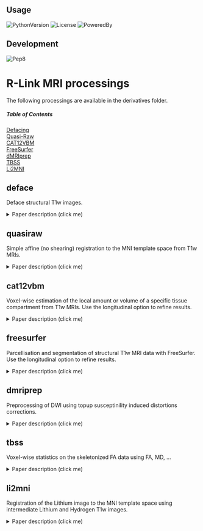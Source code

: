 ## Usage

![PythonVersion](https://img.shields.io/badge/python-3.6%20%7C%203.7%20%7C%203.8%20%7C%203.9-blue)
![License](https://img.shields.io/badge/License-CeCILLB-blue.svg)
![PoweredBy](https://img.shields.io/badge/Powered%20by-CEA%2FNeuroSpin-blue.svg)

## Development

![Pep8](https://github.com/rlink7/rlink_mri/actions/workflows/pep8.yml/badge.svg)


# R-Link MRI processings

The following processings are available in the derivatives folder.

##### Table of Contents  

[Defacing](#deface)  
[Quasi-Raw](#quasiraw)  
[CAT12VBM](#cat12vbm)  
[FreeSurfer](#freesurfer)  
[dMRIprep](#dmriprep)  
[TBSS](#tbss)  
[Li2MNI](#li2mni)

## deface

Deface structural T1w images.

<details>
  <summary>Paper description (click me)</summary>
<p>
    <br>
    <b>Steps:</b> The UK-Biobank study uses a customized image processing pipeline based on FSL (<b>Alfaro-Almagro et al., 2018</b>) which includes a defacing approach. It was designed for use with T1w images. This defacing approach was later extracted from the larger processing pipeline and released as part of the main FSL package as <i>fsl_deface</i>. Like other tools, such as <i>mri_deface</i> and <i>pydeface</i>, this method uses linear registration to locate its own pre-defined mask of face voxels on the target image, then sets voxels in the mask to zero. Unlike <i>mri_deface</i> and pydeface, this method also removes the ears. We used <i>fsl_deface</i> as included in FSL (<b>Jenkinson and Smith (2001)</b>) with default settings.<br>
    <b>Quality control:</b> A manual quality control was performed.
</p>
<p align='right'>
    <b>- NeuroSpin support team</b> <i>(Ways to Simplify Your Writing)</i>
</p>
</details>

## quasiraw

Simple affine (no shearing) registration to the MNI template space from
T1w MRIs.

<details>
  <summary>Paper description (click me)</summary>
<p>
    <br>
    <b>Steps:</b> Minimally preprocessed data is generated using ANTS (<b>Avants et al. (2009)</b>) bias field correction, FSL FLIRT (<b>Jenkinson and Smith (2001)</b>) with a 9 degrees of freedom (no shearing) affine transformation to register data to the MNI template, and the application of a brain mask to remove non-brain tissues in the final images.<br>
     <b>Quality control:</b> First, we compute the correlation between each image and the mean of every other images to sort them by increasing correlation score. Then, images are manually inspected in-house following this sorting, and a first threshold is set to remove the first outlier images. Additionally, we use the average correlation (using Fisher's z-transform) between registered images as a metric of quality and we retained only images at a threshold higher than 0.5.
</p>
<p align='right'>
    <b>- NeuroSpin support team</b> <i>(Ways to Simplify Your Writing)</i>
</p>
</details>

## cat12vbm

Voxel-wise estimation of the local amount or volume of a specific tissue
compartment from T1w MRIs. Use the longitudinal option to refine results.

<details>
  <summary>Paper description (click me)</summary>
<p>
    <br>
    <b>Steps:</b> Voxel-Based Morphometry (VBM) is performed with CAT12 (<b>Gaser and Dahnke (2016)</b>). The analysis stream includes non-linear spatial registration to the MNI template, Gray Matter (GM), White Matter (WM), and CerebroSpinal Fluid (CSF) tissues segmentation, bias correction of intensity non-uniformities, and segmentations modulation by scaling with the amount of volume changes due to spatial registration. VBM is applied to investigate the GM, and the longitudinal model allows the detection of small changes, such as brain plasticity or treatement effects after a few weeks or months. The sensitivity of VBM in the WM is low, and usually, diffusion-weighted imaging is preferred for that purpose. For this reason, only the modulated GM images is considered. Moreover, CAT12 computes GM volumes averaged on the Neuromorphometrics atlas that includes 284 brain cortical and sub-cortical ROIs. <br>
      <b>Quality control:</b> We performe the same in-house QC visual analysis as for quasi-raw images. Additionally, we also monitored the Noise Contrast Ratio (NCR) and Image Quality Rating (IQR) as two metrics of quality and we retained only images at a threshold below 4.
</p>
<p align='right'>
    <b>- NeuroSpin support team</b> <i>(Ways to Simplify Your Writing)</i>
</p>
</details>

## freesurfer

Parcellisation and segmentation of structural T1w MRI data with FreeSurfer.
Use the longitudinal option to refine results.

<details>
  <summary>Paper description (click me)</summary>
<p>
    <br>
    <b>Steps:</b> Cortical analysis is performed with FreeSurfer *recon-all*. The analysis stream includes intensity normalization, skull stripping, segmentation of GM (pial) and WM, hemispheric-based tessellations, topology corrections and inflation, and registration to the *fsaverag* template. Available morphological measures are summarized on the Desikan (<b>Desikan et al. (2006)</b>) and Destrieux (<b>Fischl et al. (2004)</b>) parcellations. Specifically, 7 ROI-based features computed both on Desikan and Destrieux atlases are shared including: the cortical thickness (mean and standard deviation), GM volume, surface area, integrated mean and Gaussian curvatures and intrinsic curvature index. Moreover, vertex-wise cortical thickness, curvature and average convexity features (<b>Fischl et al. (1999)</b>) (measuring the depth/height of a vertex above the average surface) are also accessible on the high-resolution seven order icosahedron. To allow inter-hemispheric cortical surface-based analysis, we further transform the right hemisphere features into the left one, using the symmetric *fsavarage_sym* Freesurfer template and the *xhemi* routines (<b>Greve et al. (2013)</b>). The final vertex-wise cortical features comprise 163,842 nodes per hemisphere.<br>
      <b>Quality control:</b> Similarly with quasi-raw and VBM, we first performe a visual analysis on images ranked by the correlation score. In addition we use the Euler number as a metric of quality and we retaine images at a threshold greater than -217, as specified in (<b>Rosen et al. (2018)</b>).
<p align='right'>
    <b>- NeuroSpin support team</b> <i>(Ways to Simplify Your Writing)</i>
</p>
</details>

  
## dmriprep

Preprocessing of DWI using topup susceptinility induced distortions
corrections.

<details>
  <summary>Paper description (click me)</summary>
<p>
    <br>
    <b>Steps:</b> The diffusion data were preprocessed and quality-checked with the following pipeline built around MRTrix3 (Tournier et al. 2019), FSL (Jenkinson et al. 2012), and ANTs (Tustinson 2014) software packages. First, any volumes with a corresponding b value less than 50 were treated as b0 volume for the remainder of the pipeline. The diffusion data were denoised with the provided dwidenoise (MP-PCA) function included with MRTrix3 (Veraart et al. 2016, Cordero-Grande et al. 2019). The images were then intensity-normalized to the first image and concatenated for further processing. FSL's topup and eddy algorithms were used to correct for susceptibilty-induced and motion artifacts and eddy currents and to remove outlier slices (Andersson, et al. 2003, Smith, et al.2004, Andersson, et al. 2016). Lastly, the preprocessed data were fitted with a tensor model using the
dwi2tensor function included with MRTrix3 using an iterative reweighted least squares estimator (Veraart et al. 2013).<br>
    <b>Quality control:</b>  The quality of this preprocessing pipeline was then assessed qualitatively for gross errors and quantitatively analyzed using a three-step approach. In the first step, the preprocessed data were analyzed in accordance with the method outlined by Lauzon (Lauzon et al. 2013). The brain parenchyma without CSF were masked in a restrictive manner by using an eroded brain mask generated on the average b0 image using the bet2 function included with FSL (Smith et al. 2002). Then, the tensor fits of the masked data were backpropagated through the diffusion model to reconstruct the original diffusion signal. The goodness-of-fit for the tensor model was then assessed using a modified pixel chi-squared value per slice per volume. In the second step, the tensor fit was converted to a fractional anisotropy (FA) image. The ICBM FA MNI atlas with 48 white matter tract labels provided with FSL were then non-rigidly registered to the subject's FA image with the ANTs software package (Mori, et al. 2005, Wakana et al. 2007, Hua et al. 2008, Avants et al. 2008). The average FA for each tract was then quantified and assessed for physiologic congruence. Lastly, the gradient orientations were visualized and checked using the dwigradcheck script included with MRTrix (Jeurissen, 2014).
</p>
<p align='right'>
    <b>- NeuroSpin support team</b> <i>(Ways to Simplify Your Writing)</i>
</p>
</details>

## tbss

Voxel-wise statistics on the skeletonized FA data using FA, MD, ...

<details>
  <summary>Paper description (click me)</summary>
<p>
    <br>
    <b>Steps:</b> coming soon.<br>
    <b>Quality control:</b> coming soon.
</p>
<p align='right'>
    <b>- NeuroSpin support team</b> <i>(Ways to Simplify Your Writing)</i>
</p>
</details>

## li2mni

Registration of the Lithium image to the MNI template space using
intermediate Lithium and Hydrogen T1w images.

<details>
  <summary>Paper description (click me)</summary>
<p>
    <br>
    <b>Steps:</b> Lithium and Hydrogen T1w images are bias field corrected with FSL (<b>Jenkinson and Smith (2001)</b>). Then registration steps are performed with ANTS (<b>Avants et al. (2009)</b>). An affine transformation with 9 degrees of freedom (no shearing) coregisters the Lithium T1w and the Hydrogen T1w images, and an affine/non-linear deformation maps the Hydrogene T1w image to the 2mm isotropic MNI space. To automatically account for different field of views between the Lithium and Lithium T1w images, a translation is estimated from the eyes barycenters. Eyes in the Lithium images are detected by modeling the intensity distribution with a 2-components GMM. The second mode of the distribution enables the definition of a threshold to detect high-intensities locations. After morphological operations the two principal components are the eyes.<br>
      <b>Quality control:</b> coming soon.
</p>
<p align='right'>
    <b>- NeuroSpin support team</b> <i>(Ways to Simplify Your Writing)</i>
</p>
</details>
